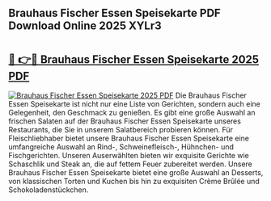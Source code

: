 ## Brauhaus Fischer Essen Speisekarte PDF Download Online 2025 XYLr3

# <h2><a href="http://gceb0i.nevu.top/?p=Brauhaus+Fischer+Essen+Speisekarte">🔗 👉🔴 Brauhaus Fischer Essen Speisekarte 2025 PDF</a></h2>

[![Brauhaus Fischer Essen Speisekarte 2025 PDF](https://i.imgur.com/dBaPXMq.png)](http://gceb0i.nevu.top/?p=Brauhaus+Fischer+Essen+Speisekarte)
Die Brauhaus Fischer Essen Speisekarte ist nicht nur eine Liste von Gerichten, sondern auch eine Gelegenheit, den Geschmack zu genießen. Es gibt eine große Auswahl an frischen Salaten auf der Brauhaus Fischer Essen Speisekarte unseres Restaurants, die Sie in unserem Salatbereich probieren können. Für Fleischliebhaber bietet unsere Brauhaus Fischer Essen Speisekarte eine umfangreiche Auswahl an Rind-, Schweinefleisch-, Hühnchen- und Fischgerichten. Unseren Auserwählten bieten wir exquisite Gerichte wie Schaschlik und Steak an, die auf fettem Feuer zubereitet werden. Unsere Brauhaus Fischer Essen Speisekarte bietet eine große Auswahl an Desserts, von klassischen Torten und Kuchen bis hin zu exquisiten Crème Brûlée und Schokoladenstückchen.
